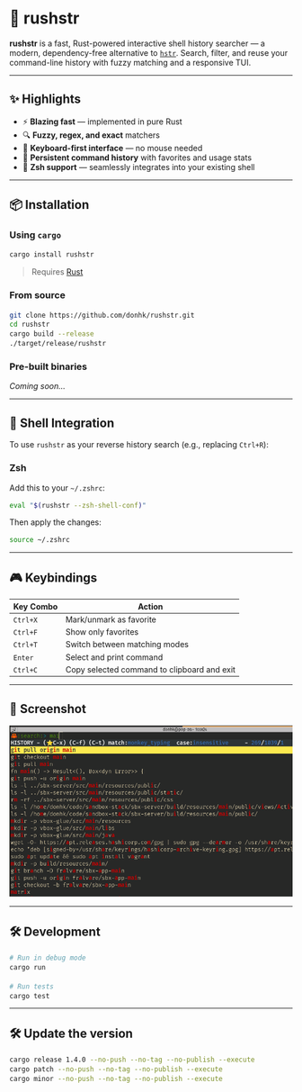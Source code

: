 # 🚀 rushstr

**rushstr** is a fast, Rust-powered interactive shell history searcher — a modern, dependency-free alternative to [`hstr`](https://github.com/dvorka/hstr). Search, filter, and reuse your command-line history with fuzzy matching and a responsive TUI.

---

## ✨ Highlights

- ⚡ **Blazing fast** — implemented in pure Rust
- 🔍 **Fuzzy, regex, and exact** matchers
- 🎯 **Keyboard-first interface** — no mouse needed
- 💾 **Persistent command history** with favorites and usage stats
- 🐚 **Zsh support** — seamlessly integrates into your existing shell

---

## 📦 Installation

### Using `cargo`

```zsh
cargo install rushstr
```

> Requires [Rust](https://www.rust-lang.org/tools/install)

### From source

```zsh
git clone https://github.com/donhk/rushstr.git
cd rushstr
cargo build --release
./target/release/rushstr
```

### Pre-built binaries

_Coming soon..._

---

## 🔧 Shell Integration

To use `rushstr` as your reverse history search (e.g., replacing `Ctrl+R`):

### Zsh

Add this to your `~/.zshrc`:

```zsh
eval "$(rushstr --zsh-shell-conf)"
```

Then apply the changes:

```zsh
source ~/.zshrc
```

---

## 🎮 Keybindings

| Key Combo | Action                          |
|-----------|---------------------------------|
| `Ctrl+X`  | Mark/unmark as favorite         |
| `Ctrl+F`  | Show only favorites             |
| `Ctrl+T`  | Switch between matching modes   |
| `Enter`   | Select and print command        |
| `Ctrl+C`  | Copy selected command to clipboard and exit |

---

## 📸 Screenshot

<img src="./assets/demo.png" alt="rushstr demo" width="600"/>

---

## 🛠 Development

```bash
# Run in debug mode
cargo run

# Run tests
cargo test
```

--- 

## 🛠 Update the version

```zsh
cargo release 1.4.0 --no-push --no-tag --no-publish --execute
cargo patch --no-push --no-tag --no-publish --execute
cargo minor --no-push --no-tag --no-publish --execute
```
